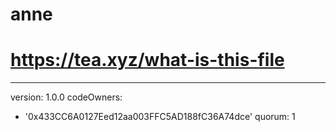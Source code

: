 # anne
# https://tea.xyz/what-is-this-file
---
version: 1.0.0
codeOwners:
  - '0x433CC6A0127Eed12aa003FFC5AD188fC36A74dce'
quorum: 1

